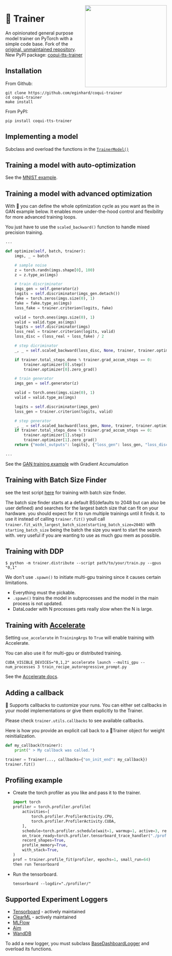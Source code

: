 <p align="center"><img src="https://user-images.githubusercontent.com/1402048/151947958-0bcadf38-3a82-4b4e-96b4-a38d3721d737.png" align="right" height="255px" /></p>

# 👟 Trainer
An opinionated general purpose model trainer on PyTorch with a simple code base.
Fork of the [original, unmaintained repository](https://github.com/coqui-ai/Trainer). New PyPI package: [coqui-tts-trainer](https://pypi.org/project/coqui-tts-trainer)

## Installation

From Github:

```console
git clone https://github.com/eginhard/coqui-trainer
cd coqui-trainer
make install
```

From PyPI:

```console
pip install coqui-tts-trainer
```

## Implementing a model
Subclass and overload the functions in the [```TrainerModel()```](trainer/model.py)


## Training a model with auto-optimization
See the [MNIST example](examples/train_mnist.py).


## Training a model with advanced optimization
With 👟 you can define the whole optimization cycle as you want as the in GAN example below. It enables more
under-the-hood control and flexibility for more advanced training loops.

You just have to use the ```scaled_backward()``` function to handle mixed precision training.

```python
...

def optimize(self, batch, trainer):
    imgs, _ = batch

    # sample noise
    z = torch.randn(imgs.shape[0], 100)
    z = z.type_as(imgs)

    # train discriminator
    imgs_gen = self.generator(z)
    logits = self.discriminator(imgs_gen.detach())
    fake = torch.zeros(imgs.size(0), 1)
    fake = fake.type_as(imgs)
    loss_fake = trainer.criterion(logits, fake)

    valid = torch.ones(imgs.size(0), 1)
    valid = valid.type_as(imgs)
    logits = self.discriminator(imgs)
    loss_real = trainer.criterion(logits, valid)
    loss_disc = (loss_real + loss_fake) / 2

    # step dicriminator
    _, _ = self.scaled_backward(loss_disc, None, trainer, trainer.optimizer[0])

    if trainer.total_steps_done % trainer.grad_accum_steps == 0:
        trainer.optimizer[0].step()
        trainer.optimizer[0].zero_grad()

    # train generator
    imgs_gen = self.generator(z)

    valid = torch.ones(imgs.size(0), 1)
    valid = valid.type_as(imgs)

    logits = self.discriminator(imgs_gen)
    loss_gen = trainer.criterion(logits, valid)

    # step generator
    _, _ = self.scaled_backward(loss_gen, None, trainer, trainer.optimizer[1])
    if trainer.total_steps_done % trainer.grad_accum_steps == 0:
        trainer.optimizer[1].step()
        trainer.optimizer[1].zero_grad()
    return {"model_outputs": logits}, {"loss_gen": loss_gen, "loss_disc": loss_disc}

...
```

See the [GAN training example](examples/train_simple_gan.py) with Gradient Accumulation


## Training with Batch Size Finder
see the test script [here](tests/test_train_batch_size_finder.py) for training with batch size finder.


The batch size finder starts at a default BS(defaults to 2048 but can also be user defined) and searches for the largest batch size that can fit on your hardware. you should expect for it to run multiple trainings until it finds it. to use it instead of calling ```trainer.fit()``` youll call ```trainer.fit_with_largest_batch_size(starting_batch_size=2048)``` with ```starting_batch_size``` being the batch the size you want to start the search with. very useful if you are wanting to use as much gpu mem as possible.

## Training with DDP

```console
$ python -m trainer.distribute --script path/to/your/train.py --gpus "0,1"
```

We don't use ```.spawn()``` to initiate multi-gpu training since it causes certain limitations.

- Everything must the pickable.
- ```.spawn()``` trains the model in subprocesses and the model in the main process is not updated.
- DataLoader with N processes gets really slow when the N is large.

## Training with [Accelerate](https://huggingface.co/docs/accelerate/index)

Setting `use_accelerate` in `TrainingArgs` to `True` will enable training with Accelerate.

You can also use it for multi-gpu or distributed training.

```console
CUDA_VISIBLE_DEVICES="0,1,2" accelerate launch --multi_gpu --num_processes 3 train_recipe_autoregressive_prompt.py
```

See the [Accelerate docs](https://huggingface.co/docs/accelerate/basic_tutorials/launch).

## Adding a callback
👟 Supports callbacks to customize your runs. You can either set callbacks in your model implementations or give them
explicitly to the Trainer.

Please check `trainer.utils.callbacks` to see available callbacks.

Here is how you provide an explicit call back to a 👟Trainer object for weight reinitialization.

```python
def my_callback(trainer):
    print(" > My callback was called.")

trainer = Trainer(..., callbacks={"on_init_end": my_callback})
trainer.fit()
```

## Profiling example

- Create the torch profiler as you like and pass it to the trainer.
    ```python
    import torch
    profiler = torch.profiler.profile(
        activities=[
            torch.profiler.ProfilerActivity.CPU,
            torch.profiler.ProfilerActivity.CUDA,
        ],
        schedule=torch.profiler.schedule(wait=1, warmup=1, active=3, repeat=2),
        on_trace_ready=torch.profiler.tensorboard_trace_handler("./profiler/"),
        record_shapes=True,
        profile_memory=True,
        with_stack=True,
    )
    prof = trainer.profile_fit(profiler, epochs=1, small_run=64)
    then run Tensorboard
    ```
- Run the tensorboard.
    ```console
    tensorboard --logdir="./profiler/"
    ```

## Supported Experiment Loggers
- [Tensorboard](https://www.tensorflow.org/tensorboard) - actively maintained
- [ClearML](https://clear.ml/) - actively maintained
- [MLFlow](https://mlflow.org/)
- [Aim](https://aimstack.io/)
- [WandDB](https://wandb.ai/)

To add a new logger, you must subclass [BaseDashboardLogger](trainer/logging/base_dash_logger.py) and overload its functions.
